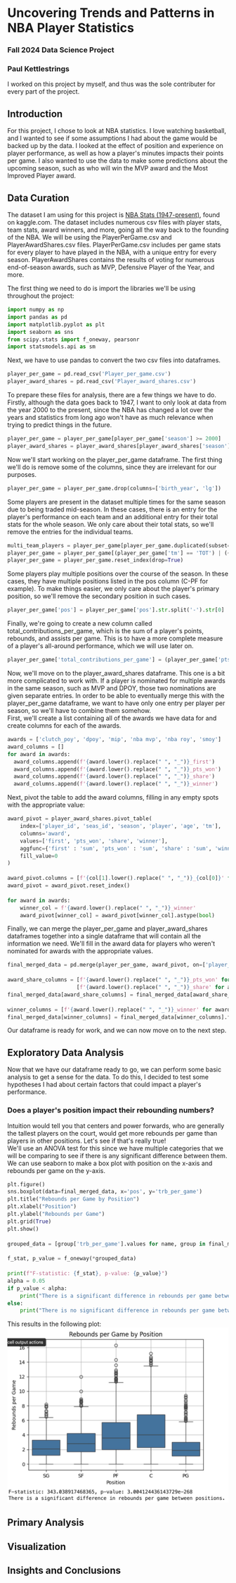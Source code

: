 # Uncovering Trends and Patterns in NBA Player Statistics
### Fall 2024 Data Science Project
### Paul Kettlestrings
I worked on this project by myself, and thus was the sole contributer for every part of the project.

## Introduction
For this project, I chose to look at NBA statistics. I love watching basketball, and I wanted to see if some assumptions I had about the game would be backed up by the data. I looked at the effect of position and experience on player performance, as well as how a player's minutes impacts their points per game. I also wanted to use the data to make some predictions about the upcoming season, such as who will win the MVP award and the Most Improved Player award.

## Data Curation
The dataset I am using for this project is [NBA Stats (1947-present)](https://www.kaggle.com/datasets/sumitrodatta/nba-aba-baa-stats/data), found on kaggle.com. The dataset includes numerous csv files with player stats, team stats, award winners, and more, going all the way back to the founding of the NBA. We will be using the PlayerPerGame.csv and PlayerAwardShares.csv files. PlayerPerGame.csv includes per game stats for every player to have played in the NBA, with a unique entry for every season. PlayerAwardShares contains the results of voting for numerous end-of-season awards, such as MVP, Defensive Player of the Year, and more.   

The first thing we need to do is import the libraries we'll be using throughout the project:
```python
import numpy as np
import pandas as pd
import matplotlib.pyplot as plt
import seaborn as sns
from scipy.stats import f_oneway, pearsonr
import statsmodels.api as sm
```
Next, we have to use pandas to convert the two csv files into dataframes.
```python
player_per_game = pd.read_csv('Player_per_game.csv')
player_award_shares = pd.read_csv('Player_award_shares.csv')
```
To prepare these files for analysis, there are a few things we have to do. Firstly, although the data goes back to 1947, I want to only look at data from the year 2000 to the present, since the NBA has changed a lot over the years and statistics from long ago won't have as much relevance when trying to predict things in the future.
```python
player_per_game = player_per_game[player_per_game['season'] >= 2000]
player_award_shares = player_award_shares[player_award_shares['season'] >= 2000]
```
Now we'll start working on the player_per_game dataframe. The first thing we'll do is remove some of the columns, since they are irrelevant for our purposes.
```python
player_per_game = player_per_game.drop(columns=['birth_year', 'lg'])
```
Some players are present in the dataset multiple times for the same season due to being traded mid-season. In these cases, there is an entry for the player's performance on each team and an additional entry for their total stats for the whole season. We only care about their total stats, so we'll remove the entries for the individual teams.
```python
multi_team_players = player_per_game[player_per_game.duplicated(subset=['player', 'season'], keep=False)]['player'].unique()
player_per_game = player_per_game[(player_per_game['tm'] == 'TOT') | (~player_per_game['player'].isin(multi_team_players))]
player_per_game = player_per_game.reset_index(drop=True)
```
Some players play multiple positions over the course of the season. In these cases, they have multiple positions listed in the pos column (C-PF for example). To make things easier, we only care about the player's primary position, so we'll remove the secondary position in such cases.
```python
player_per_game['pos'] = player_per_game['pos'].str.split('-').str[0]
```
Finally, we're going to create a new column called total_contributions_per_game, which is the sum of a player's points, rebounds, and assists per game. This is to have a more complete measure of a player's all-around performance, which we will use later on.
```python
player_per_game['total_contributions_per_game'] = (player_per_game['pts_per_game'] + player_per_game['trb_per_game'] + player_per_game['ast_per_game'])
```
Now, we'll move on to the player_award_shares dataframe. This one is a bit more complicated to work with. If a player is nominated for multiple awards in the same season, such as MVP and DPOY, those two nominations are given separate entries. In order to be able to eventually merge this with the player_per_game dataframe, we want to have only one entry per player per season, so we'll have to combine them somehow.   
First, we'll create a list containing all of the awards we have data for and create columns for each of the awards.
```python
awards = ['clutch_poy', 'dpoy', 'mip', 'nba mvp', 'nba roy', 'smoy']
award_columns = []
for award in awards:
  award_columns.append(f'{award.lower().replace(" ", "_")}_first')
  award_columns.append(f'{award.lower().replace(" ", "_")}_pts_won')
  award_columns.append(f'{award.lower().replace(" ", "_")}_share')
  award_columns.append(f'{award.lower().replace(" ", "_")}_winner')
```
Next, pivot the table to add the award columns, filling in any empty spots with the appropriate value:
```python
award_pivot = player_award_shares.pivot_table(
    index=['player_id', 'seas_id', 'season', 'player', 'age', 'tm'],
    columns='award',
    values=['first', 'pts_won', 'share', 'winner'],
    aggfunc={'first' : 'sum', 'pts_won' : 'sum', 'share' : 'sum', 'winner' : 'any'}, 
    fill_value=0
)

award_pivot.columns = [f'{col[1].lower().replace(" ", "_")}_{col[0]}' for col in award_pivot.columns]
award_pivot = award_pivot.reset_index()

for award in awards:
    winner_col = f'{award.lower().replace(" ", "_")}_winner'
    award_pivot[winner_col] = award_pivot[winner_col].astype(bool)
```
Finally, we can merge the player_per_game and player_award_shares dataframes together into a single dataframe that will contain all the information we need. We'll fill in the award data for players who weren't nominated for awards with the appropriate values.
```python
final_merged_data = pd.merge(player_per_game, award_pivot, on=['player_id', 'seas_id'], how='left')

award_share_columns = [f'{award.lower().replace(" ", "_")}_pts_won' for award in awards] + \
                      [f'{award.lower().replace(" ", "_")}_share' for award in awards]
final_merged_data[award_share_columns] = final_merged_data[award_share_columns].fillna(0)

winner_columns = [f'{award.lower().replace(" ", "_")}_winner' for award in awards]
final_merged_data[winner_columns] = final_merged_data[winner_columns].fillna(False)
```

Our dataframe is ready for work, and we can now move on to the next step.

## Exploratory Data Analysis
Now that we have our dataframe ready to go, we can perform some basic analysis to get a sense for the data. To do this, I decided to test some hypotheses I had about certain factors that could impact a player's performance.
### Does a player's position impact their rebounding numbers?
Intuition would tell you that centers and power forwards, who are generally the tallest players on the court, would get more rebounds per game than players in other positions. Let's see if that's really true!   
We'll use an ANOVA test for this since we have multiple categories that we will be comparing to see if there is any significant difference between them.   
We can use seaborn to make a box plot with position on the x-axis and rebounds per game on the y-axis.
```python
plt.figure()
sns.boxplot(data=final_merged_data, x='pos', y='trb_per_game')
plt.title("Rebounds per Game by Position")
plt.xlabel("Position")
plt.ylabel("Rebounds per Game")
plt.grid(True)
plt.show()

grouped_data = [group['trb_per_game'].values for name, group in final_merged_data.groupby('pos')]

f_stat, p_value = f_oneway(*grouped_data)

print(f"F-statistic: {f_stat}, p-value: {p_value}")
alpha = 0.05
if p_value < alpha:
    print("There is a significant difference in rebounds per game between positions.")
else:
    print("There is no significant difference in rebounds per game between positions.")
```
This results in the following plot:   
![alt text](RPG_Plot.jpg)


## Primary Analysis

## Visualization

## Insights and Conclusions



